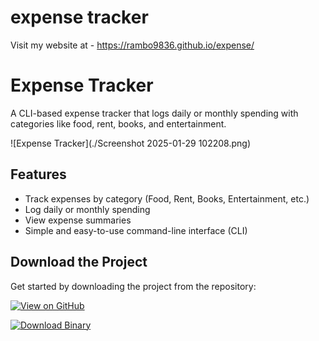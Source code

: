 # expense tracker
Visit my website at - https://rambo9836.github.io/expense/
# Expense Tracker

A CLI-based expense tracker that logs daily or monthly spending with categories like food, rent, books, and entertainment.

![Expense Tracker](./Screenshot 2025-01-29 102208.png)

## Features
- Track expenses by category (Food, Rent, Books, Entertainment, etc.)
- Log daily or monthly spending
- View expense summaries
- Simple and easy-to-use command-line interface (CLI)

## Download the Project
Get started by downloading the project from the repository:

[![View on GitHub](https://img.shields.io/badge/View%20on-GitHub-green?style=for-the-badge&logo=github)](your-github-repository-link)

[![Download Binary](https://img.shields.io/badge/Download-Binary-green?style=for-the-badge)](your-binary-download-link)


